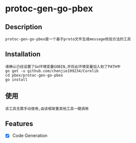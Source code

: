 # protoc-gen-go-pbex

## Description
	protoc-gen-go-pbex是一个基于proto文件生成message校验方法的工具

## Installation
	请确认已经设置了Go环境变量GOBIN,并将此环境变量加入到了PATH中
	go get -u github.com/chenjie199234/Corelib
	cd pbex/protoc-gen-go-pbex
	go install

## 使用
	该工具无需手动使用,由该框架重其他工具一键调用

## Features
- [X] Code Generation
